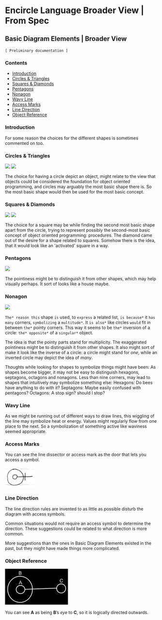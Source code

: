 ﻿Encircle Language Broader View | From Spec
==========================================

Basic Diagram Elements | Broader View
-------------------------------------

`[ Preliminary documentation ]`

### Contents

- [Introduction](#introduction)
- [Circles & Triangles](#circles--triangles)
- [Squares & Diamonds](#squares--diamonds)
- [Pentagons](#pentagons)
- [Nonagon](#nonagon)
- [Wavy Line](#wavy-line)
- [Access Marks](#access-marks)
- [Line Direction](#line-direction)
- [Object Reference](#object-reference)

### Introduction

For some reason the choices for the different shapes is sometimes commented on too.

### Circles & Triangles

![](images/2.%20Basic%20Diagram%20Elements%20Broader%20View.001.png) ![](images/2.%20Basic%20Diagram%20Elements%20Broader%20View.002.png)

The choice for having a circle depict an object, might relate to the view that objects could be considered the foundation for object oriented programming, and circles may arguably the most basic shape there is. So the most basic shape would then be used for the most basic concept.

### Squares & Diamonds

![](images/2.%20Basic%20Diagram%20Elements%20Broader%20View.003.png) ![](images/2.%20Basic%20Diagram%20Elements%20Broader%20View.004.png)


The choice for a square may be while finding the second most basic shape apart from the circle, trying to represent possibly the second-most basic concept of object oriented programming: procedures. The diamond came out of the desire for a shape related to squares. Somehow there is the idea, that it would look like an 'activated' square in a way.

### Pentagons

![](images/2.%20Basic%20Diagram%20Elements%20Broader%20View.005.png)

The pointiness might be to distinguish it from other shapes, which may help visually perhaps. It sort of looks like a house maybe.

### Nonagon

![](images/2.%20Basic%20Diagram%20Elements%20Broader%20View.006.png)

`The* reason this` shape `is` used, to `express` a related list, `is because*` it `has many` corners, `symbolizing` a `multitude*`. It `is also*` like circles `would` fit in between `the*` pointy corners. This way it seems to be `the*` inversion of a circle: `the* opposite*` of a `singular*` object.

The idea is that the pointy parts stand for multiplicity. The exaggerated pointiness might be to distinguish it from other shapes. It also might sort of make it look like the inverse of a circle: a circle might stand for *one*, while an inverted circle may depict the idea of *many*.

Thoughts while looking for shapes to symbolize things might have been: As shapes become bigger, it may not be easy to distinguish hexagons, septagons, octagons and nonagons. Less than nine corners, may lead to shapes that intuitively may symbolize something else: Hexagons: Do bees have anything to do with it? Septagons: Maybe easily confused with pentagons? Octagons: A stop sign? should I stop?

### Wavy Line

As we might be running out of different ways to draw lines, this wiggling of the line may symbolize heat or energy. Values might regularly flow from one place to the next. So a symbolization of something active like waviness seemed appropriate.

### Access Marks

You can see the line dissector or access mark as the door that lets you access a symbol.

![](images/2.%20Basic%20Diagram%20Elements%20Broader%20View.007.png)

### Line Direction

The line direction rules are invented to as little as possible disturb the diagram with access symbols.

Common situations would not require an access symbol to determine the direction. These suggestions could be related to what direction is more common.

More suggestions than the ones in Basic Diagram Elements existed in the past, but they might have made things more complicated.

### Object Reference

![](images/2.%20Basic%20Diagram%20Elements%20Broader%20View.008.png)

You can see __A__ as being __B__’s *eye* to __C__, so it is logically directed outwards.